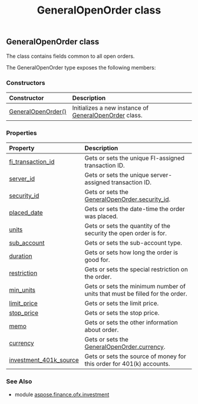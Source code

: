 ﻿---
title: GeneralOpenOrder class
second_title: Aspose.Finance for Python via .NET API References
description: 
type: docs
weight: 180
url: /python-net/aspose.finance.ofx.investment/generalopenorder/
is_root: false
---

## GeneralOpenOrder class

The class contains fields common to all open orders.



The GeneralOpenOrder type exposes the following members:

### Constructors
| Constructor | Description |
| :- | :- |
| [GeneralOpenOrder()](/finance/python-net/aspose.finance.ofx.investment/generalopenorder/__init__/#) | Initializes a new instance of [GeneralOpenOrder](/finance/python-net/aspose.finance.ofx.investment/generalopenorder) class. |


### Properties
| Property | Description |
| :- | :- |
| [fi_transaction_id](/finance/python-net/aspose.finance.ofx.investment/generalopenorder/fi_transaction_id) | Gets or sets the unique FI-assigned transaction ID. |
| [server_id](/finance/python-net/aspose.finance.ofx.investment/generalopenorder/server_id) | Gets or sets the unique server-assigned transaction ID. |
| [security_id](/finance/python-net/aspose.finance.ofx.investment/generalopenorder/security_id) | Gets or sets the [GeneralOpenOrder.security_id](/finance/python-net/aspose.finance.ofx.investment/generalopenorder#security_id). |
| [placed_date](/finance/python-net/aspose.finance.ofx.investment/generalopenorder/placed_date) | Gets or sets the date-time the order was placed. |
| [units](/finance/python-net/aspose.finance.ofx.investment/generalopenorder/units) | Gets or sets the quantity of the security the open order is for. |
| [sub_account](/finance/python-net/aspose.finance.ofx.investment/generalopenorder/sub_account) | Gets or sets the sub-account type. |
| [duration](/finance/python-net/aspose.finance.ofx.investment/generalopenorder/duration) | Gets or sets how long the order is good for. |
| [restriction](/finance/python-net/aspose.finance.ofx.investment/generalopenorder/restriction) | Gets or sets the special restriction on the order. |
| [min_units](/finance/python-net/aspose.finance.ofx.investment/generalopenorder/min_units) | Gets or sets the minimum number of units that must be filled for the order. |
| [limit_price](/finance/python-net/aspose.finance.ofx.investment/generalopenorder/limit_price) | Gets or sets the limit price. |
| [stop_price](/finance/python-net/aspose.finance.ofx.investment/generalopenorder/stop_price) | Gets or sets the stop price. |
| [memo](/finance/python-net/aspose.finance.ofx.investment/generalopenorder/memo) | Gets or sets the other information about order. |
| [currency](/finance/python-net/aspose.finance.ofx.investment/generalopenorder/currency) | Gets or sets the [GeneralOpenOrder.currency](/finance/python-net/aspose.finance.ofx.investment/generalopenorder#currency). |
| [investment_401k_source](/finance/python-net/aspose.finance.ofx.investment/generalopenorder/investment_401k_source) | Gets or sets the source of money for this order for 401(k) accounts. |


### See Also

* module [aspose.finance.ofx.investment](../)
